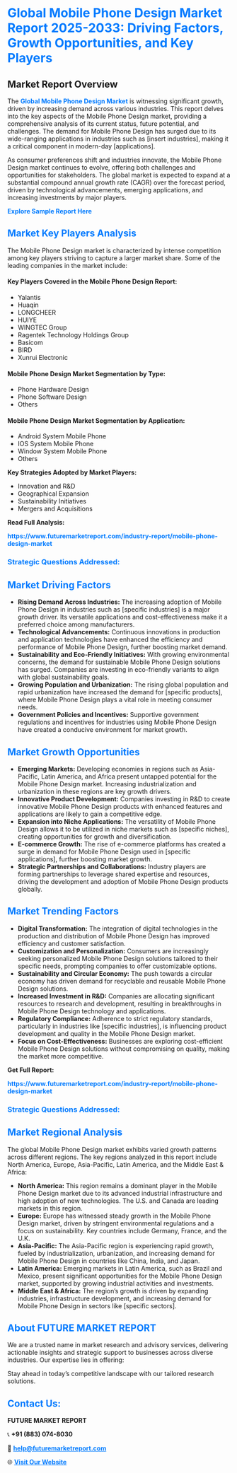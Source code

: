 <h1 style="color: #007BFF;">Global Mobile Phone Design Market Report 2025-2033: Driving Factors, Growth Opportunities, and Key Players</h1>

<section id="overview">
<h2>Market Report Overview</h2>
<p>The <a href="https://www.futuremarketreport.com/industry-report/mobile-phone-design-market" style="color: #007BFF; text-decoration: none;"><strong>Global Mobile Phone Design Market</strong></a> is witnessing significant growth, driven by increasing demand across various industries. This report delves into the key aspects of the Mobile Phone Design market, providing a comprehensive analysis of its current status, future potential, and challenges. The demand for Mobile Phone Design has surged due to its wide-ranging applications in industries such as [insert industries], making it a critical component in modern-day [applications].</p>
<p>As consumer preferences shift and industries innovate, the Mobile Phone Design market continues to evolve, offering both challenges and opportunities for stakeholders. The global market is expected to expand at a substantial compound annual growth rate (CAGR) over the forecast period, driven by technological advancements, emerging applications, and increasing investments by major players.</p>
</section>

<section id="overview">
<p><a href="https://www.futuremarketreport.com/request-sample/reportId=115318" style="color: #007BFF; text-decoration: none;"><strong>Explore Sample Report Here</strong></a></p>
</section>

<section id="key-players">
<h2 style="color: #007BFF;">Market Key Players Analysis</h2>
<p>The Mobile Phone Design market is characterized by intense competition among key players striving to capture a larger market share. Some of the leading companies in the market include:</p>
<h4>Key Players Covered in the Mobile Phone Design Report:</h4>
<ul><li>Yalantis</li><li>Huaqin</li><li>LONGCHEER</li><li>HUIYE</li><li>WINGTEC Group</li><li>Ragentek Technology Holdings Group</li><li>Basicom</li><li>BIRD</li><li>Xunrui Electronic</li></ul>
<h4>Mobile Phone Design Market Segmentation by Type:</h4>
<ul><li>Phone Hardware Design</li><li>Phone Software Design</li><li>Others</li></ul>

<h4>Mobile Phone Design Market Segmentation by Application:</h4>
<ul><li>Android System Mobile Phone</li><li>IOS System Mobile Phone</li><li>Window System Mobile Phone</li><li>Others</li></ul>
<p><strong>Key Strategies Adopted by Market Players:</strong></p>
<ul>
<li>Innovation and R&D</li>
<li>Geographical Expansion</li>
<li>Sustainability Initiatives</li>
<li>Mergers and Acquisitions</li>
</ul>
</section>

<section>
<p><strong>Read Full Analysis: </strong></p><a href="https://www.futuremarketreport.com/industry-report/mobile-phone-design-market" style="color: #007BFF; text-decoration: none;"><strong>https://www.futuremarketreport.com/industry-report/mobile-phone-design-market</strong></a>
<h3 style="color: #007BFF;">Strategic Questions Addressed:</h3>
</section>

<section id="driving-factors">
<h2 style="color: #007BFF;">Market Driving Factors</h2>
<ul>
<li><strong>Rising Demand Across Industries:</strong> The increasing adoption of Mobile Phone Design in industries such as [specific industries] is a major growth driver. Its versatile applications and cost-effectiveness make it a preferred choice among manufacturers.</li>
<li><strong>Technological Advancements:</strong> Continuous innovations in production and application technologies have enhanced the efficiency and performance of Mobile Phone Design, further boosting market demand.</li>
<li><strong>Sustainability and Eco-Friendly Initiatives:</strong> With growing environmental concerns, the demand for sustainable Mobile Phone Design solutions has surged. Companies are investing in eco-friendly variants to align with global sustainability goals.</li>
<li><strong>Growing Population and Urbanization:</strong> The rising global population and rapid urbanization have increased the demand for [specific products], where Mobile Phone Design plays a vital role in meeting consumer needs.</li>
<li><strong>Government Policies and Incentives:</strong> Supportive government regulations and incentives for industries using Mobile Phone Design have created a conducive environment for market growth.</li>
</ul>
</section>

<section id="growth-opportunities">
<h2 style="color: #007BFF;">Market Growth Opportunities</h2>
<ul>
<li><strong>Emerging Markets:</strong> Developing economies in regions such as Asia-Pacific, Latin America, and Africa present untapped potential for the Mobile Phone Design market. Increasing industrialization and urbanization in these regions are key growth drivers.</li>
<li><strong>Innovative Product Development:</strong> Companies investing in R&D to create innovative Mobile Phone Design products with enhanced features and applications are likely to gain a competitive edge.</li>
<li><strong>Expansion into Niche Applications:</strong> The versatility of Mobile Phone Design allows it to be utilized in niche markets such as [specific niches], creating opportunities for growth and diversification.</li>
<li><strong>E-commerce Growth:</strong> The rise of e-commerce platforms has created a surge in demand for Mobile Phone Design used in [specific applications], further boosting market growth.</li>
<li><strong>Strategic Partnerships and Collaborations:</strong> Industry players are forming partnerships to leverage shared expertise and resources, driving the development and adoption of Mobile Phone Design products globally.</li>
</ul>
</section>

<section id="trending-factors">
<h2 style="color: #007BFF;">Market Trending Factors</h2>
<ul>
<li><strong>Digital Transformation:</strong> The integration of digital technologies in the production and distribution of Mobile Phone Design has improved efficiency and customer satisfaction.</li>
<li><strong>Customization and Personalization:</strong> Consumers are increasingly seeking personalized Mobile Phone Design solutions tailored to their specific needs, prompting companies to offer customizable options.</li>
<li><strong>Sustainability and Circular Economy:</strong> The push towards a circular economy has driven demand for recyclable and reusable Mobile Phone Design solutions.</li>
<li><strong>Increased Investment in R&D:</strong> Companies are allocating significant resources to research and development, resulting in breakthroughs in Mobile Phone Design technology and applications.</li>
<li><strong>Regulatory Compliance:</strong> Adherence to strict regulatory standards, particularly in industries like [specific industries], is influencing product development and quality in the Mobile Phone Design market.</li>
<li><strong>Focus on Cost-Effectiveness:</strong> Businesses are exploring cost-efficient Mobile Phone Design solutions without compromising on quality, making the market more competitive.</li>
</ul>
</section>

<section>
<p><strong>Get Full Report: </strong></p><a href="https://www.futuremarketreport.com/industry-report/mobile-phone-design-market" style="color: #007BFF; text-decoration: none;"><strong>https://www.futuremarketreport.com/industry-report/mobile-phone-design-market</strong></a>
<h3 style="color: #007BFF;">Strategic Questions Addressed:</h3>
</section>


<section id="regional-analysis">
<h2 style="color: #007BFF;">Market Regional Analysis</h2>
<p>The global Mobile Phone Design market exhibits varied growth patterns across different regions. The key regions analyzed in this report include North America, Europe, Asia-Pacific, Latin America, and the Middle East & Africa:</p>
<ul>
<li><strong>North America:</strong> This region remains a dominant player in the Mobile Phone Design market due to its advanced industrial infrastructure and high adoption of new technologies. The U.S. and Canada are leading markets in this region.</li>
<li><strong>Europe:</strong> Europe has witnessed steady growth in the Mobile Phone Design market, driven by stringent environmental regulations and a focus on sustainability. Key countries include Germany, France, and the U.K.</li>
<li><strong>Asia-Pacific:</strong> The Asia-Pacific region is experiencing rapid growth, fueled by industrialization, urbanization, and increasing demand for Mobile Phone Design in countries like China, India, and Japan.</li>
<li><strong>Latin America:</strong> Emerging markets in Latin America, such as Brazil and Mexico, present significant opportunities for the Mobile Phone Design market, supported by growing industrial activities and investments.</li>
<li><strong>Middle East & Africa:</strong> The region’s growth is driven by expanding industries, infrastructure development, and increasing demand for Mobile Phone Design in sectors like [specific sectors].</li>
</ul>
</section>

<footer>
<h2 style="color: #007BFF;">About FUTURE MARKET REPORT</h2>
<p>We are a trusted name in market research and advisory services, delivering actionable insights and strategic support to businesses across diverse industries. Our expertise lies in offering:</p>

<p>Stay ahead in today’s competitive landscape with our tailored research solutions.</p>

<h2 style="color: #007BFF;">Contact Us:</h2>
<p><strong>FUTURE MARKET REPORT</strong></p>
<p>📞 <strong>+91 (883) 074-8030</strong></p>
<p>📧 <strong><a href="mailto:help@futuremarketreport.com" style="color: #007BFF;">help@futuremarketreport.com</a></strong></p>
<p>🌐 <strong><a href="https://www.futuremarketreport.com/" style="color: #007BFF;">Visit Our Website</a></strong></p>
</footer>